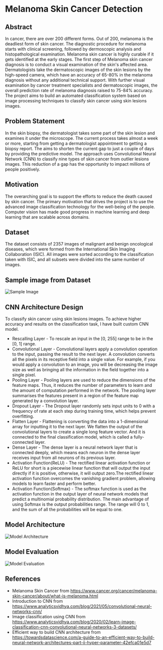 <!DOCTYPE html>
<html lang="en">
<head>
    <meta charset="UTF-8">
    <meta name="viewport" content="width=device-width, initial-scale=1.0">
</head>
<body>
    <h1>Melanoma Skin Cancer Detection</h1>
    <h2>Abstract</h2>
    <p>In cancer, there are over 200 different forms. Out of 200, melanoma is the deadliest form of skin cancer. The diagnostic procedure for melanoma starts with clinical screening, followed by dermoscopic analysis and histopathological examination. Melanoma skin cancer is highly curable if it gets identified at the early stages. The first step of Melanoma skin cancer diagnosis is to conduct a visual examination of the skin's affected area. Dermatologists take the dermatoscopic images of the skin lesions by the high-speed camera, which have an accuracy of 65-80% in the melanoma diagnosis without any additional technical support. With further visual examination by cancer treatment specialists and dermatoscopic images, the overall prediction rate of melanoma diagnosis raised to 75-84% accuracy. The project aims to build an automated classification system based on image processing techniques to classify skin cancer using skin lesions images.</p>
    <h2>Problem Statement</h2>
    <p>In the skin biopsy, the dermatologist takes some part of the skin lesion and examines it under the microscope. The current process takes almost a week or more, starting from getting a dermatologist appointment to getting a biopsy report. The aims to shorten the current gap to just a couple of days by providing the predictive model. The approach uses Convolutional Neural Network (CNN) to classify nine types of skin cancer from outlier lesions images. This reduction of a gap has the opportunity to impact millions of people positively.</p>
    <h2>Motivation</h2>
    <p>The overarching goal is to support the efforts to reduce the death caused by skin cancer. The primary motivation that drives the project is to use the advanced image classification technology for the well-being of the people. Computer vision has made good progress in machine learning and deep learning that are scalable across domains.</p>
    <h2>Dataset</h2>
    <p>The dataset consists of 2357 images of malignant and benign oncological diseases, which were formed from the International Skin Imaging Collaboration (ISIC). All images were sorted according to the classification taken with ISIC, and all subsets were divided into the same number of images.</p>
    <h2>Sample image from Dataset</h2>
    <img src="sample image" alt="Sample Image">
    <h2>CNN Architecture Design</h2>
    <p>To classify skin cancer using skin lesions images. To achieve higher accuracy and results on the classification task, I have built custom CNN model.</p>
    <ul>
        <li>Rescalling Layer - To rescale an input in the [0, 255] range to be in the [0, 1] range.</li>
        <li>Convolutional Layer - Convolutional layers apply a convolution operation to the input, passing the result to the next layer. A convolution converts all the pixels in its receptive field into a single value. For example, if you would apply a convolution to an image, you will be decreasing the image size as well as bringing all the information in the field together into a single pixel.</li>
        <li>Pooling Layer - Pooling layers are used to reduce the dimensions of the feature maps. Thus, it reduces the number of parameters to learn and the amount of computation performed in the network. The pooling layer summarises the features present in a region of the feature map generated by a convolution layer.</li>
        <li>Dropout Layer - The Dropout layer randomly sets input units to 0 with a frequency of rate at each step during training time, which helps prevent overfitting.</li>
        <li>Flatten Layer - Flattening is converting the data into a 1-dimensional array for inputting it to the next layer. We flatten the output of the convolutional layers to create a single long feature vector. And it is connected to the final classification model, which is called a fully-connected layer.</li>
        <li>Dense Layer - The dense layer is a neural network layer that is connected deeply, which means each neuron in the dense layer receives input from all neurons of its previous layer.</li>
        <li>Activation Function(ReLU) - The rectified linear activation function or ReLU for short is a piecewise linear function that will output the input directly if it is positive, otherwise, it will output zero.The rectified linear activation function overcomes the vanishing gradient problem, allowing models to learn faster and perform better.</li>
        <li>Activation Function(Softmax) - The softmax function is used as the activation function in the output layer of neural network models that predict a multinomial probability distribution. The main advantage of using Softmax is the output probabilities range. The range will 0 to 1, and the sum of all the probabilities will be equal to one.</li>
    </ul>
    <h2>Model Architecture</h2>
    <img src="Model Arch" alt="Model Architecture">
    <h2>Model Evaluation</h2>
    <img src="ModelEvaluation" alt="Model Evaluation">
    <h2>References</h2>
    <ul>
        <li>Melanoma Skin Cancer from <a href="https://www.cancer.org/cancer/melanoma-skin-cancer/about/what-is-melanoma.html">https://www.cancer.org/cancer/melanoma-skin-cancer/about/what-is-melanoma.html</a></li>
        <li>Introduction to CNN from <a href="https://www.analyticsvidhya.com/blog/2021/05/convolutional-neural-networks-cnn/">https://www.analyticsvidhya.com/blog/2021/05/convolutional-neural-networks-cnn/</a></li>
        <li>Image classification using CNN from <a href="https://www.analyticsvidhya.com/blog/2020/02/learn-image-classification-cnn-convolutional-neural-networks-3-datasets/">https://www.analyticsvidhya.com/blog/2020/02/learn-image-classification-cnn-convolutional-neural-networks-3-datasets/</a></li>
        <li>Efficient way to build CNN architecture from <a href="https://towardsdatascience.com/a-guide-to-an-efficient-way-to-build-neural-network-architectures-part-ii-hyper-parameter-42efca01e5d7">https://towardsdatascience.com/a-guide-to-an-efficient-way-to-build-neural-network-architectures-part-ii-hyper-parameter-42efca01e5d7</a></li>
    </ul>
</body>
</html>

